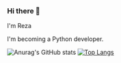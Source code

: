 ### Hi there 👋

I'm Reza

I'm becoming a Python developer.

![Anurag's GitHub stats](https://github-readme-stats.vercel.app/api?username=RDOriginall&theme=codeSTACKr&show_icons=true)
    [![Top Langs](https://github-readme-stats.vercel.app/api/top-langs/?username=RDOriginall&theme=codeSTACKr)](https://github.com/RDOriginall)
